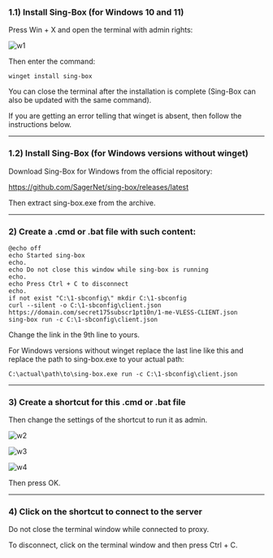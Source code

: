 ### 1.1) Install Sing-Box (for Windows 10 and 11)

Press Win + X and open the terminal with admin rights:

![w1](https://github.com/user-attachments/assets/614a2643-df78-478c-ad5f-66bd2cfb7405)

Then enter the command:

```
winget install sing-box
```

You can close the terminal after the installation is complete (Sing-Box can also be updated with the same command).

If you are getting an error telling that winget is absent, then follow the instructions below.

-----

### 1.2) Install Sing-Box (for Windows versions without winget)

Download Sing-Box for Windows from the official repository:

https://github.com/SagerNet/sing-box/releases/latest

Then extract sing-box.exe from the archive.

-----

### 2) Create a .cmd or .bat file with such content:

```
@echo off
echo Started sing-box
echo.
echo Do not close this window while sing-box is running
echo.
echo Press Ctrl + C to disconnect
echo.
if not exist "C:\1-sbconfig\" mkdir C:\1-sbconfig
curl --silent -o C:\1-sbconfig\client.json https://domain.com/secret175subscr1pt10n/1-me-VLESS-CLIENT.json
sing-box run -c C:\1-sbconfig\client.json
```

Change the link in the 9th line to yours.

For Windows versions without winget replace the last line like this and replace the path to sing-box.exe to your actual path:

```
C:\actual\path\to\sing-box.exe run -c C:\1-sbconfig\client.json
```

-----

### 3) Create a shortcut for this .cmd or .bat file

Then change the settings of the shortcut to run it as admin.

![w2](https://github.com/user-attachments/assets/18d9550a-0ba1-4331-b8b3-d80edd3a7362)

![w3](https://github.com/user-attachments/assets/73f76c75-f891-49a9-9b95-dd659b145725)

![w4](https://github.com/user-attachments/assets/bf8fa331-1442-4bcb-99e6-8748b5253e9a)

Then press OK.

-----

### 4) Click on the shortcut to connect to the server

Do not close the terminal window while connected to proxy.

To disconnect, click on the terminal window and then press Ctrl + C.
